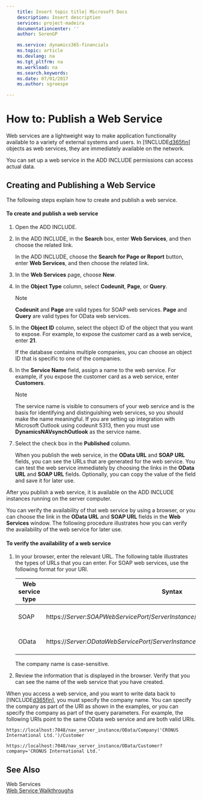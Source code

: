```yaml
---
    title: Insert topic title| Microsoft Docs
    description: Insert description
    services: project-madeira
    documentationcenter: ''
    author: SorenGP

    ms.service: dynamics365-financials
    ms.topic: article
    ms.devlang: na
    ms.tgt_pltfrm: na
    ms.workload: na
    ms.search.keywords:
    ms.date: 07/01/2017
    ms.author: sgroespe

---
```

# How to: Publish a Web Service
Web services are a lightweight way to make application functionality available to a variety of external systems and users. In [!INCLUDE[d365fin](includes/d365fin_md.md)] objects as web services, they are immediately available on the network.  
  
 You can set up a web service in the ADD INCLUDE<!--[!INCLUDE[nav_windows](../../includes/navnow_md.md)]--> permissions can access actual data.  
  
## Creating and Publishing a Web Service  
 The following steps explain how to create and publish a web service.  
  
#### To create and publish a web service  
  
1.  Open the ADD INCLUDE<!--[!INCLUDE[nav_windows](../../includes/nav_web_md.md)]-->.  
  
2.  In the ADD INCLUDE<!--[!INCLUDE[nav_windows](../../includes/nav_windows_md.md)]-->, in the **Search** box, enter **Web Services**, and then choose the related link.  
  
     In the ADD INCLUDE<!--[!INCLUDE[nav_web](../../includes/nav_web_md.md)]-->, choose the **Search for Page or Report** button, enter **Web Services**, and then choose the related link.  
  
3.  In the **Web Services** page, choose **New**.  
  
4.  In the **Object Type** column, select **Codeunit**, **Page**, or **Query**.  
  
    > [!NOTE]  
    >  **Codeunit** and **Page** are valid types for SOAP web services. **Page** and **Query** are valid types for OData web services.  
  
5.  In the **Object ID** column, select the object ID of the object that you want to expose. For example, to expose the customer card as a web service, enter **21**.  
  
     If the database contains multiple companies, you can choose an object ID that is specific to one of the companies.  
  
6.  In the **Service Name** field, assign a name to the web service. For example, if you expose the customer card as a web service, enter **Customers**.  
  
    > [!NOTE]  
    >  The service name is visible to consumers of your web service and is the basis for identifying and distinguishing web services, so you should make the name meaningful. If you are setting up integration with Microsoft Outlook using codeunit 5313, then you must use **DynamicsNAVsynchOutlook** as the service name.  
  
7.  Select the check box in the **Published** column.  
  
     When you publish the web service, in the **OData URL** and **SOAP URL** fields, you can see the URLs that are generated for the web service. You can test the web service immediately by choosing the links in the **OData URL** and **SOAP URL** fields. Optionally, you can copy the value of the field and save it for later use.  
  
 After you publish a web service, it is available on the ADD INCLUDE<!--[!INCLUDE[nav_server](../../includes/nav_server_md.md)]--> instances running on the server computer.  
  
 You can verify the availability of that web service by using a browser, or you can choose the link in the **OData URL** and **SOAP URL** fields in the **Web Services** window. The following procedure illustrates how you can verify the availability of the web service for later use.  
  
#### To verify the availability of a web service  
  
1.  In your browser, enter the relevant URL. The following table illustrates the types of URLs that you can enter. For SOAP web services, use the following format for your URI.  
  
    |Web service type|Syntax|Example|  
    |----------------------|------------|-------------|  
    |SOAP|https:\/\/*Server*:*SOAPWebServicePort*\/*ServerInstance*\/WS\/*CompanyName*\/services\/|https:\/\/localhost:7047\/ADD INCLUDE<!--[!INCLUDE[nav_server_instance](../../includes/nav_server_instance_md.md)]-->\/WS\/CRONUS International Ltd.\/services\/|  
    |OData|https:\/\/*Server*:*ODataWebServicePort*\/*ServerInstance*\/OData\/Company\('*CompanyName*'\)|https:\/\/localhost:7048\/ADD INCLUDE<!--[!INCLUDE[nav_server_instance](../../includes/nav_server_instance_md.md)]-->\/OData\/Company\('CRONUS International Ltd.'\)|  
  
     The company name is case-sensitive.  
  
2.  Review the information that is displayed in the browser. Verify that you can see the name of the web service that you have created.  
  
 When you access a web service, and you want to write data back to [!INCLUDE[d365fin](includes/d365fin_md.md)], you must specify the company name. You can specify the company as part of the URI as shown in the examples, or you can specify the company as part of the query parameters. For example, the following URIs point to the same OData web service and are both valid URIs.  
  
```  
https://localhost:7048/nav_server_instance/OData/Company('CRONUS International Ltd.')/Customer  
```  
  
```  
https://localhost:7048/nav_server_instance/OData/Customer?company='CRONUS International Ltd.'  
```  
  
## See Also  
 Web Services   
 [Web Service Walkthroughs](../Web%20Service%20Walkthroughs.md)